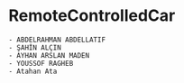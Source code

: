 # RemoteControlledCar

```
- ABDELRAHMAN ABDELLATIF
- ŞAHİN ALÇIN
- AYHAN ARSLAN MADEN 
- YOUSSOF RAGHEB
- Atahan Ata
```
